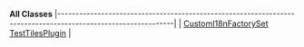 **All Classes**
|--------------------------------------------------------------------------------------------------------------|
| [CustomI18nFactorySet](org/apache/struts/tiles/CustomI18nFactorySet.html.md "class in org.apache.struts.tiles") 
  [TestTilesPlugin](org/apache/struts/tiles/TestTilesPlugin.html.md "class in org.apache.struts.tiles")           |


